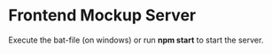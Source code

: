 # Frontend Mockup Server
Execute the bat-file (on windows) or run **npm start** to start the server.
